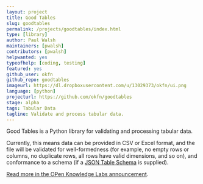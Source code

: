 ```yaml
---
layout: project
title: Good Tables
slug: goodtables
permalink: /projects/goodtables/index.html
type: [library]
author: Paul Walsh
maintainers: [pwalsh]
contributors: [pwalsh]
helpwanted: yes
typeofhelp: [coding, testing]
featured: yes
github_user: okfn
github_repo: goodtables
imageurl: https://dl.dropboxusercontent.com/u/13029373/okfn/ui.png
language: [python]
projecturl: https://github.com/okfn/goodtables
stage: alpha
tags: Tabular Data
tagline: Validate and process tabular data. 
---
```


Good Tables is a Python library for validating and processing tabular data. 

Currently, this means data can be provided in CSV or Excel format, and the file will 
be validated for well-formedness (for example, no empty rows or columns, no duplicate 
rows, all rows have valid dimensions, and so on), and conformance to a schema 
(if a <a href="http://dataprotocols.org/json-table-schema/">JSON Table Schema</a> is supplied).

<a href="http://okfnlabs.org/blog/2015/02/20/introducing-goodtables.html">Read more in the OPen Knowledge Labs announcement</a>.

